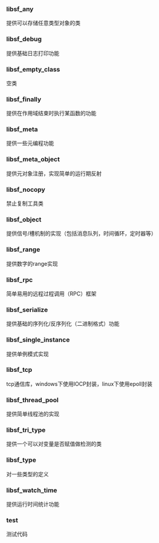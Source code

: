### libsf_any
提供可以存储任意类型对象的类

### libsf_debug
提供基础日志打印功能

### libsf_empty_class
空类

### libsf_finally
提供在作用域结束时执行某函数的功能

### libsf_meta
提供一些元编程功能

### libsf_meta_object
提供元对象注册，实现简单的运行期反射

### libsf_nocopy
禁止复制工具类

### libsf_object
提供信号/槽机制的实现（包括消息队列，时间循环，定时器等）

### libsf_range
提供数字的range实现

### libsf_rpc
简单易用的远程过程调用（RPC）框架

### libsf_serialize
提供基础的序列化/反序列化（二进制格式）功能

### libsf_single_instance
提供单例模式实现

### libsf_tcp
tcp通信库，windows下使用IOCP封装，linux下使用epoll封装

### libsf_thread_pool
提供简单线程池的实现

### libsf_tri_type
提供一个可以对变量是否赋值做检测的类

### libsf_type
对一些类型的定义

### libsf_watch_time
提供运行时间统计功能

### test
测试代码
